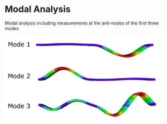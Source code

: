 # Modal Analysis

Modal analysis including measurements at the anti-nodes of the first three modes

<p align="center">
<img src="images/ThreeModes.PNG" alt="Three Modes" width="700"/> <br> 